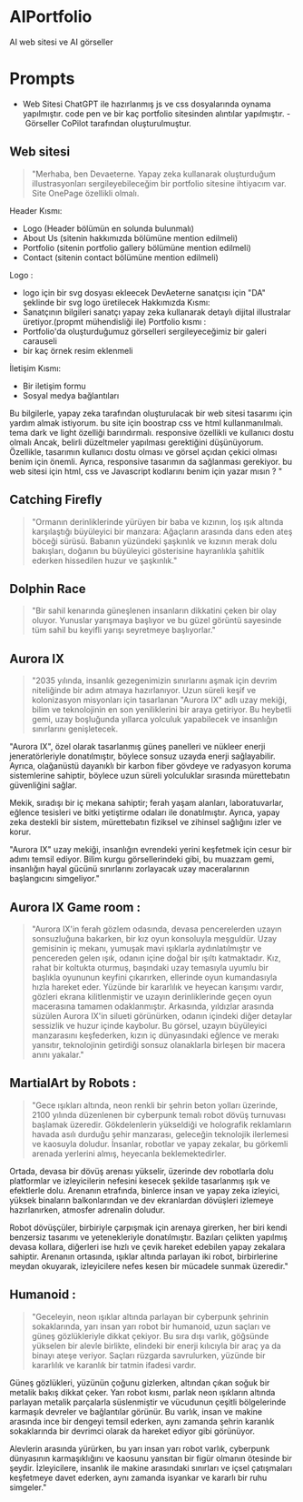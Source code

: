# AIPortfolio
AI web sitesi ve AI görseller



# Prompts
- Web Sitesi ChatGPT ile hazırlanmış js ve css dosyalarında oynama yapılmıştır. code pen ve bir kaç portfolio sitesinden alıntılar yapılmıştır.
- Görseller CoPilot tarafından oluşturulmuştur.

## Web sitesi 
> "Merhaba, ben Devaeterne. Yapay zeka kullanarak oluşturduğum illustrasyonları sergileyebileceğim 
bir portfolio sitesine ihtiyacım var. Site OnePage özellikli olmalı.

Header Kısmı:
- Logo (Header bölümün en solunda bulunmalı)
- About Us (sitenin hakkımızda bölümüne mention edilmeli)
- Portfolio (sitenin portfolio gallery bölümüne mention edilmeli)
- Contact (sitenin contact bölümüne mention edilmeli)

Logo : 
- logo için bir svg dosyası ekleecek DevAeterne sanatçısı için "DA" şeklinde bir svg logo üretilecek
Hakkımızda Kısmı:
- Sanatçının bilgileri
sanatçı yapay zeka kullanarak detaylı dijital illustralar üretiyor.(propmt mühendisliği ile)
Portfolio kısmı : 
- Portfolio'da oluşturduğumuz görselleri sergileyeceğimiz bir galeri carauseli
- bir kaç örnek resim eklenmeli 

İletişim Kısmı:
- Bir iletişim formu
- Sosyal medya bağlantıları

Bu bilgilerle, yapay zeka tarafından oluşturulacak bir web sitesi tasarımı için yardım almak istiyorum. 
bu site için boostrap css ve html kullanmanılmalı. 
tema dark ve light özelliği barındırmalı. 
responsive özellikli ve kullanıcı dostu olmalı
Ancak, belirli düzeltmeler yapılması gerektiğini düşünüyorum. Özellikle, tasarımın kullanıcı dostu olması ve görsel açıdan çekici olması benim için önemli. 
Ayrıca, responsive tasarımın da sağlanması gerekiyor.
bu web sitesi için html, css ve Javascript kodlarını benim için yazar mısın ? "

## Catching Firefly
 > "Ormanın derinliklerinde yürüyen bir baba ve kızının, loş ışık altında karşılaştığı büyüleyici bir manzara: Ağaçların arasında dans eden ateş böceği sürüsü. Babanın yüzündeki şaşkınlık ve kızının merak dolu bakışları, doğanın bu büyüleyici gösterisine hayranlıkla şahitlik ederken hissedilen huzur ve şaşkınlık."

##  Dolphin Race
> "Bir sahil kenarında güneşlenen insanların dikkatini çeken bir olay oluyor. Yunuslar yarışmaya başlıyor ve bu güzel görüntü sayesinde tüm sahil bu keyifli yarışı seyretmeye başlıyorlar."

##  Aurora IX
> "2035 yılında, insanlık gezegenimizin sınırlarını aşmak için devrim niteliğinde bir adım atmaya hazırlanıyor. Uzun süreli keşif ve kolonizasyon misyonları için tasarlanan "Aurora IX" adlı uzay mekiği, bilim ve teknolojinin en son yeniliklerini bir araya getiriyor. Bu heybetli gemi, uzay boşluğunda yıllarca yolculuk yapabilecek ve insanlığın sınırlarını genişletecek.

"Aurora IX", özel olarak tasarlanmış güneş panelleri ve nükleer enerji jeneratörleriyle donatılmıştır, böylece sonsuz uzayda enerji sağlayabilir. Ayrıca, olağanüstü dayanıklı bir karbon fiber gövdeye ve radyasyon koruma sistemlerine sahiptir, böylece uzun süreli yolculuklar sırasında mürettebatın güvenliğini sağlar.

Mekik, sıradışı bir iç mekana sahiptir; ferah yaşam alanları, laboratuvarlar, eğlence tesisleri ve bitki yetiştirme odaları ile donatılmıştır. Ayrıca, yapay zeka destekli bir sistem, mürettebatın fiziksel ve zihinsel sağlığını izler ve korur.

"Aurora IX" uzay mekiği, insanlığın evrendeki yerini keşfetmek için cesur bir adımı temsil ediyor. Bilim kurgu görsellerindeki gibi, bu muazzam gemi, insanlığın hayal gücünü sınırlarını zorlayacak uzay maceralarının başlangıcını simgeliyor."

##  Aurora IX Game room :
> "Aurora IX'in ferah gözlem odasında, devasa pencerelerden uzayın sonsuzluğuna bakarken, bir kız oyun konsoluyla meşguldür. Uzay gemisinin iç mekanı, yumuşak mavi ışıklarla aydınlatılmıştır ve pencereden gelen ışık, odanın içine doğal bir ışıltı katmaktadır. Kız, rahat bir koltukta oturmuş, başındaki uzay temasıyla uyumlu bir başlıkla oyununun keyfini çıkarırken, ellerinde oyun kumandasıyla hızla hareket eder. Yüzünde bir kararlılık ve heyecan karışımı vardır, gözleri ekrana kilitlenmiştir ve uzayın derinliklerinde geçen oyun macerasına tamamen odaklanmıştır. Arkasında, yıldızlar arasında süzülen Aurora IX'in silueti görünürken, odanın içindeki diğer detaylar sessizlik ve huzur içinde kaybolur. Bu görsel, uzayın büyüleyici manzarasını keşfederken, kızın iç dünyasındaki eğlence ve merakı yansıtır, teknolojinin getirdiği sonsuz olanaklarla birleşen bir macera anını yakalar."

## MartialArt by Robots :
> "Gece ışıkları altında, neon renkli bir şehrin beton yolları üzerinde, 2100 yılında düzenlenen bir cyberpunk temalı robot dövüş turnuvası başlamak üzeredir. Gökdelenlerin yükseldiği ve holografik reklamların havada asılı durduğu şehir manzarası, geleceğin teknolojik ilerlemesi ve kaosuyla doludur. İnsanlar, robotlar ve yapay zekalar, bu görkemli arenada yerlerini almış, heyecanla beklemektedirler.

Ortada, devasa bir dövüş arenası yükselir, üzerinde dev robotlarla dolu platformlar ve izleyicilerin nefesini kesecek şekilde tasarlanmış ışık ve efektlerle dolu. Arenanın etrafında, binlerce insan ve yapay zeka izleyici, yüksek binaların balkonlarından ve dev ekranlardan dövüşleri izlemeye hazırlanırken, atmosfer adrenalin doludur.

Robot dövüşçüler, birbiriyle çarpışmak için arenaya girerken, her biri kendi benzersiz tasarımı ve yetenekleriyle donatılmıştır. Bazıları çelikten yapılmış devasa kollara, diğerleri ise hızlı ve çevik hareket edebilen yapay zekalara sahiptir. Arenanın ortasında, ışıklar altında parlayan iki robot, birbirlerine meydan okuyarak, izleyicilere nefes kesen bir mücadele sunmak üzeredir."
## Humanoid :
> "Geceleyin, neon ışıklar altında parlayan bir cyberpunk şehrinin sokaklarında, yarı insan yarı robot bir humanoid, uzun saçları ve güneş gözlükleriyle dikkat çekiyor. Bu sıra dışı varlık, göğsünde yükselen bir alevle birlikte, elindeki bir enerji kılıcıyla bir araç ya da binayı ateşe veriyor. Saçları rüzgarda savrulurken, yüzünde bir kararlılık ve karanlık bir tatmin ifadesi vardır.

Güneş gözlükleri, yüzünün çoğunu gizlerken, altından çıkan soğuk bir metalik bakış dikkat çeker. Yarı robot kısmı, parlak neon ışıkların altında parlayan metalik parçalarla süslenmiştir ve vücudunun çeşitli bölgelerinde karmaşık devreler ve bağlantılar görünür. Bu varlık, insan ve makine arasında ince bir dengeyi temsil ederken, aynı zamanda şehrin karanlık sokaklarında bir devrimci olarak da hareket ediyor gibi görünüyor.

Alevlerin arasında yürürken, bu yarı insan yarı robot varlık, cyberpunk dünyasının karmaşıklığını ve kaosunu yansıtan bir figür olmanın ötesinde bir şeydir. İzleyicilere, insanlık ile makine arasındaki sınırları ve içsel çatışmaları keşfetmeye davet ederken, aynı zamanda isyankar ve kararlı bir ruhu simgeler."